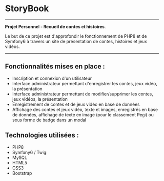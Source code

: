 # StoryBook

***

**Projet Personnel - Recueil de contes et histoires**.

Le but de ce projet est d'approfondir le fonctionnement de PHP8 et de Symfony6 à travers un site de présentation de contes, histoires et jeux vidéos.

*** 

## Fonctionnalités mises en place : 
* Inscription et connexion d'un utilisateur
* Interface administrateur permettant d'enregistrer les contes, jeux vidéo, la présentation
* Interface administrateur permettant de modifier/supprimer les contes, jeux vidéos, la présentation
* Enregistrement de contes et de jeux vidéo en base de données
* Affichage des contes et jeux vidéo, texte et images, enregistrés en base de données, affichage de texte en image (pour le classement Pegi) ou sous forme de badge dans un modal

## Technologies utilisées :
* PHP8
* Symfony6 / Twig
* MySQL
* HTML5
* CSS3
* Bootstrap

